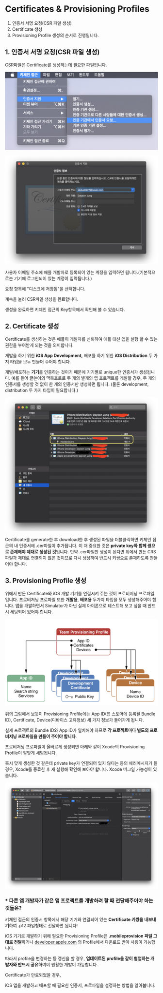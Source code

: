 # Certificates & Provisioning Profiles

1. 인증서 서명 요청(CSR 파일 생성)
2. Certificate 생성
3. Provisioning Profile 생성의 순서로 진행됩니다.

## 1. 인증서 서명 요청(CSR 파일 생성)

CSR파일은 Certificate를 생성하는데 필요한 파일입니다.

![Certificates%20&%20Provisioning%20Profiles%201a1f5a64bb4145faa38be88686dcde4a/_2020-07-06__11.32.24.png](Certificates%20&%20Provisioning%20Profiles%201a1f5a64bb4145faa38be88686dcde4a/_2020-07-06__11.32.24.png)

![Certificates%20&%20Provisioning%20Profiles%201a1f5a64bb4145faa38be88686dcde4a/_2020-07-06__11.32.47.png](Certificates%20&%20Provisioning%20Profiles%201a1f5a64bb4145faa38be88686dcde4a/_2020-07-06__11.32.47.png)

사용자 이메일 주소에 애플 개발자로 등록되어 있는 계정을 입력하면 됩니다.(기본적으로는 기기에 로그인되어 있는 계정이 입력됩니다.)

요청 항목에 "디스크에 저장됨"을 선택합니다.

계속을 눌러 CSR파일 생성을 완료합니다.

생성을 완료하면 키체인 접근의 Key항목에서 확인해 볼 수 있습니다.

## 2. Certificate 생성

Certificate를 생성하는 것은 애플이 개발자를 신뢰하여 애플 대신 앱을 실행 할 수 있는 권한을 부여받게 되는 것을 의미합니다.

개발을 하기 위한 **iOS App Development,** 배포를 하기 위한 **iOS Distribution** 두 가지 타입을 모두 만들어 주어야 합니다.

개발/배포하는 **기기**를 인증하는 것이기 때문에 기기별로 unique한 인증서가 생성됩니다. 예를 들어 글쓴이의 맥북프로로 두 개의 별개의 앱 프로젝트를 개발할 경우, 두 개의 인증서를 생성할 것 없이 한 개의 인증서만 생성하면 됩니다. (물론 development, distribution 두 가지 타입이 필요합니다.)

![Certificates%20&%20Provisioning%20Profiles%201a1f5a64bb4145faa38be88686dcde4a/_2020-07-06__11.33.44.png](Certificates%20&%20Provisioning%20Profiles%201a1f5a64bb4145faa38be88686dcde4a/_2020-07-06__11.33.44.png)

Certificate를 generate한 후 download한 후 생성된 파일을 더블클릭하면 키체인 접근의 내 인증서에 .cer파일이 추가됩니다. 이 때 중요한 것은 **private key와 함께 쌍으로 존재해야 제대로 생성된 것**입니다. 만약 .cer파일만 생성이 된다면 위에서 만든 CRS파일과 제대로 연결되지 않은 것이므로 다시 생성하여 반드시 키쌍으로 존재하도록 만들어야 합니다.

## 3. Provisioning Profile 생성

위에서 만든 Certificate와 iOS 개발 기기를 연결시켜 주는 것이 프로비저닝 프로파일 입니다. 프로비저닝 프로파일 또한 **개발용**, **배포용** 두가지 타입을 모두 생성해주어야 합니다. 앱을 개발하면서 Simulator가 아닌 실제 아이폰으로 테스트해 보고 싶을 때 반드시 세팅되어 있어야 합니다.

![Certificates%20&%20Provisioning%20Profiles%201a1f5a64bb4145faa38be88686dcde4a/_2020-07-06__11.34.21.png](Certificates%20&%20Provisioning%20Profiles%201a1f5a64bb4145faa38be88686dcde4a/_2020-07-06__11.34.21.png)

위의 그림에서 보듯이 Provisioning Profile에는 App ID(앱 스토어에 등록될 Bundle ID), Certificate, Device(디바이스 고유정보) 세 가지 정보가 들어가게 됩니다.

실제 프로젝트의 Bundle ID와 App ID가 일치해야 하므로 **각 프로젝트마다 별도의 프로비저닝 프로파일을 만들어 주어야 합니다**.

프로비저닝 프로파일이 올바르게 생성되면 아래와 같이 Xcode의 Provisioning Profile이 알맞게 세팅됩니다.

혹시 맞게 생성한 것 같은데 private key가 연결되어 있지 않다는 등의 에러메시지가 뜰 경우, Xcode를 종료한 후 재 실행해 확인해 보아야 합니다. Xcode 버그일 가능성이 있습니다.

![Certificates%20&%20Provisioning%20Profiles%201a1f5a64bb4145faa38be88686dcde4a/_2020-07-06__11.34.51.png](Certificates%20&%20Provisioning%20Profiles%201a1f5a64bb4145faa38be88686dcde4a/_2020-07-06__11.34.51.png)

### * 다른 앱 개발자가 같은 앱 프로젝트를 개발하려 할 때 전달해주어야 하는 것들은?

키체인 접근의 인증서 항목에서 해당 기기와 연결되어 있는 **Certificate 키쌍을 내보내기**하여 .p12 파일형태로 전달하면 됩니다!

iOS 기기로 개발하기 위해 필요한 Provisioning Profile은 **.mobileprovision 파일 그대로 전달**하거나 [developer.apple.com](http://developer.apple.com/) 의 Profile에서 다운로드 받아 사용이 가능합니다.

따라서 profile을 변경하는 등 갱신을 할 경우, **업데이트된 profile을 같이 협업하는 개발자와 반드시 공유**하여야 원활한 개발이 가능합니다.

Certificate가 만료되었을 경우, 

iOS 앱을 개발하고 배포할 때 필요한 인증서, 프로파일을 설정하는 방법을 알아봅니다.
